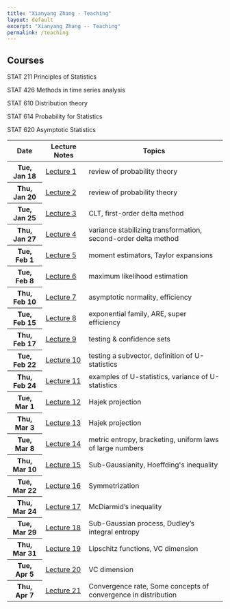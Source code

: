 ```yaml
---
title: "Xianyang Zhang - Teaching"
layout: default
excerpt: "Xianyang Zhang -- Teaching"
permalink: /teaching
---
```


<div markdown="0" class="hero-body">
  <div class="container">
    <article class="media">
      <div class="media-content">
        <div class="content">
          <h1>Courses</h1>
        </div>
      </div>
    </article>
    <article class="media">
      <div class="media-content">
        <div class="content">
          <p>
          STAT 211 Principles of Statistics
          </p>
        </div>
      </div>
    </article>
    <article class="media">
      <div class="media-content">
        <div class="content">
          <p>
          STAT 426 Methods in time series analysis
          </p>
        </div>
      </div>
    </article>
    <article class="media">
      <div class="media-content">
        <div class="content">
          <p>
          STAT 610 Distribution theory
          </p>
        </div>
      </div>
    </article>
    <article class="media">
      <div class="media-content">
        <div class="content">
          <p>
          STAT 614 Probability for Statistics
          </p>
        </div>
      </div>
    </article>
    <article class="media">
      <div class="media-content">
        <div class="content">
          <p>
          STAT 620 Asymptotic Statistics
          </p>
          <p>
            <table class="table">
              <thead>
                <tr><th>Date</th><th>Lecture Notes</th><th>Topics</th></tr>
              </thead>
              <!-- <tfoot>
                <tr><th>Date</th><th>Lecture Notes</th><th>Topics</th></tr>
              </tfoot> -->
              <tbody>
                <tr><th>Tue, Jan 18</th><td><a href="/downloads/620sp22/Jan-18.pdf">Lecture 1</a></td><td>review of probability theory</td></tr>
                <tr><th>Thu, Jan 20</th><td><a href="/downloads/620sp22/Jan-20.pdf">Lecture 2</a></td><td>review of probability theory</td></tr>
                <tr><th>Tue, Jan 25</th><td><a href="/downloads/620sp22/Jan-25.pdf">Lecture 3</a></td><td>CLT, first-order delta method</td></tr>
                <tr><th>Thu, Jan 27</th><td><a href="/downloads/620sp22/Jan-27.pdf">Lecture 4</a></td><td>variance stabilizing transformation, second-order delta method</td></tr>
                <tr><th>Tue, Feb 1</th><td><a href="/downloads/620sp22/Feb-1.pdf">Lecture 5</a></td><td>moment estimators, Taylor expansions</td></tr>
                <tr><th>Tue, Feb 8</th><td><a href="/downloads/620sp22/Feb-8.pdf">Lecture 6</a></td><td>maximum likelihood estimation</td></tr>
                <tr><th>Thu, Feb 10</th><td><a href="/downloads/620sp22/Feb-10.pdf">Lecture 7</a></td><td>asymptotic normality, efficiency</td></tr>
                <tr><th>Tue, Feb 15</th><td><a href="/downloads/620sp22/Feb-15.pdf">Lecture 8</a></td><td>exponential family, ARE, super efficiency</td></tr>
                <tr><th>Thu, Feb 17</th><td><a href="/downloads/620sp22/Feb-17.pdf">Lecture 9</a></td><td>testing & confidence sets</td></tr>
                <tr><th>Tue, Feb 22</th><td><a href="/downloads/620sp22/Feb-22.pdf">Lecture 10</a></td><td>testing a subvector, definition of U-statistics</td></tr>
                <tr><th>Thu, Feb 24</th><td><a href="/downloads/620sp22/Feb-24.pdf">Lecture 11</a></td><td>examples of U-statistics, variance of U-statistics</td></tr>
                <tr><th>Tue, Mar 1</th><td><a href="/downloads/620sp22/Mar-1.pdf">Lecture 12</a></td><td>Hajek projection</td></tr>
                <tr><th>Thu, Mar 3</th><td><a href="/downloads/620sp22/Mar-3.pdf">Lecture 13</a></td><td>Hajek projection</td></tr>
                <tr><th>Tue, Mar 8</th><td><a href="/downloads/620sp22/Mar-8.pdf">Lecture 14</a></td><td>metric entropy, bracketing, uniform laws of large numbers</td></tr>
                <tr><th>Thu, Mar 10</th><td><a href="/downloads/620sp22/Mar-10.pdf">Lecture 15</a></td><td>Sub-Gaussianity, Hoeffding's inequality</td></tr>
                <tr><th>Tue, Mar 22</th><td><a href="/downloads/620sp22/Mar-22.pdf">Lecture 16</a></td><td>Symmetrization</td></tr>               
                <tr><th>Thu, Mar 24</th><td><a href="/downloads/620sp22/Mar-24.pdf">Lecture 17</a></td><td>McDiarmid’s inequality</td></tr>
                <tr><th>Tue, Mar 29</th><td><a href="/downloads/620sp22/Mar-22.pdf">Lecture 18</a></td><td>Sub-Gaussian process, Dudley’s integral entropy</td></tr> 
                <tr><th>Thu, Mar 31</th><td><a href="/downloads/620sp22/Mar-24.pdf">Lecture 19</a></td><td>Lipschitz functions, VC dimension</td></tr>
               <tr><th>Tue, Apr 5</th><td><a href="/downloads/620sp22/Apr-5.pdf">Lecture 20</a></td><td>VC dimension</td></tr>
               <tr><th>Thu, Apr 7</th><td><a href="/downloads/620sp22/Apr-7.pdf">Lecture 21</a></td><td>Convergence rate, Some concepts of convergence in distribution</td></tr> 
              </tbody>
            </table>
          </p>
        </div>
      </div>
    </article>
  </div>
</div>
